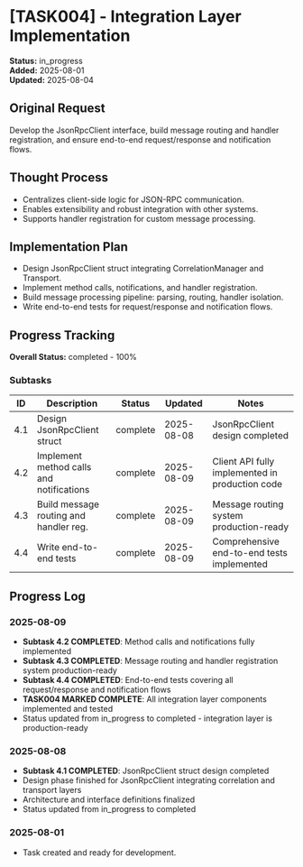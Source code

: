 # [TASK004] - Integration Layer Implementation

**Status:** in_progress  
**Added:** 2025-08-01  
**Updated:** 2025-08-04

## Original Request
Develop the JsonRpcClient interface, build message routing and handler registration, and ensure end-to-end request/response and notification flows.

## Thought Process
- Centralizes client-side logic for JSON-RPC communication.
- Enables extensibility and robust integration with other systems.
- Supports handler registration for custom message processing.

## Implementation Plan
- Design JsonRpcClient struct integrating CorrelationManager and Transport.
- Implement method calls, notifications, and handler registration.
- Build message processing pipeline: parsing, routing, handler isolation.
- Write end-to-end tests for request/response and notification flows.

## Progress Tracking
**Overall Status:** completed - 100%

### Subtasks
| ID   | Description                                 | Status      | Updated    | Notes                                 |
|------|---------------------------------------------|-------------|------------|---------------------------------------|
| 4.1  | Design JsonRpcClient struct                 | complete    | 2025-08-08 | JsonRpcClient design completed        |
| 4.2  | Implement method calls and notifications    | complete    | 2025-08-09 | Client API fully implemented in production code |
| 4.3  | Build message routing and handler reg.      | complete    | 2025-08-09 | Message routing system production-ready |
| 4.4  | Write end-to-end tests                      | complete    | 2025-08-09 | Comprehensive end-to-end tests implemented |

## Progress Log

### 2025-08-09
- **Subtask 4.2 COMPLETED**: Method calls and notifications fully implemented
- **Subtask 4.3 COMPLETED**: Message routing and handler registration system production-ready
- **Subtask 4.4 COMPLETED**: End-to-end tests covering all request/response and notification flows
- **TASK004 MARKED COMPLETE**: All integration layer components implemented and tested
- Status updated from in_progress to completed - integration layer is production-ready

### 2025-08-08
- **Subtask 4.1 COMPLETED**: JsonRpcClient struct design completed
- Design phase finished for JsonRpcClient integrating correlation and transport layers
- Architecture and interface definitions finalized
- Status updated from in_progress to completed

### 2025-08-01
- Task created and ready for development.

